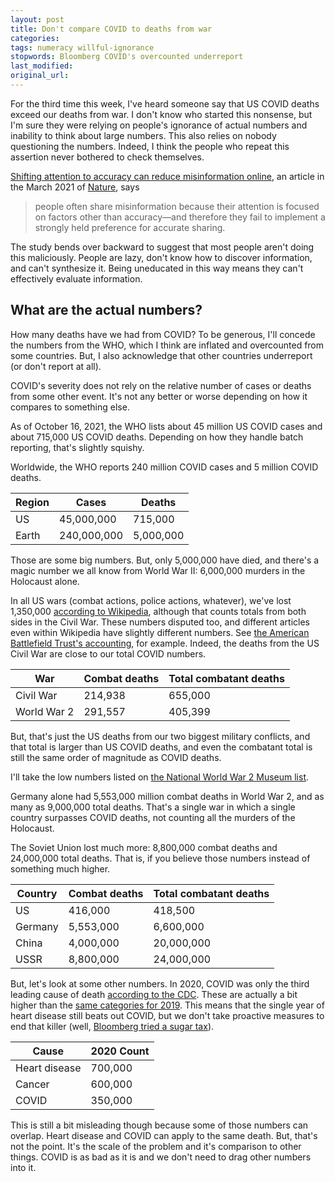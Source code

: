 ```yaml
---
layout: post
title: Don't compare COVID to deaths from war
categories:
tags: numeracy willful-ignorance
stopwords: Bloomberg COVID's overcounted underreport
last_modified:
original_url:
---
```


For the third time this week, I've heard someone say that US COVID
deaths exceed our deaths from war. I don't know who started this
nonsense, but I'm sure they were relying on people's ignorance of
actual numbers and inability to think about large numbers. This also
relies on nobody questioning the numbers. Indeed, I think the people who
repeat this assertion never bothered to check themselves.

[Shifting attention to accuracy can reduce misinformation online](https://www.nature.com/articles/s41586-021-03344-2),
an article in the March 2021 of [Nature](https://www.nature.com/), says

> people often share misinformation because their attention is focused on factors other than accuracy—and therefore they fail to implement a strongly held preference for accurate sharing.

The study bends over backward to suggest that most people aren't doing
this maliciously. People are lazy, don't know how to discover
information, and can't synthesize it. Being uneducated in this way
means they can't effectively evaluate information.

## What are the actual numbers?

How many deaths have we had from COVID? To be generous, I'll concede
the numbers from the WHO, which I think are inflated and overcounted from some
countries. But, I also acknowledge that other countries underreport (or
don't report at all).

COVID's severity does not rely on the relative number of cases or deaths from
some other event. It's not any better or worse depending on how it compares
to something else.

As of October 16, 2021, the WHO lists about 45 million US COVID cases
and about 715,000 US COVID deaths. Depending on how they handle batch
reporting, that's slightly squishy.

Worldwide, the WHO reports 240 million COVID cases and 5 million COVID
deaths.

| Region    | Cases        | Deaths    |
|-----------|--------------|-----------|
| US        |  45,000,000  |   715,000 |
| Earth     | 240,000,000  | 5,000,000 |

Those are some big numbers. But, only 5,000,000 have died, and there's
a magic number we all know from World War II: 6,000,000 murders in the
Holocaust alone.

In all US wars (combat actions, police actions, whatever), we've lost
1,350,000 [according to
Wikipedia](https://en.wikipedia.org/wiki/Talk:United_States_military_casualties_of_war), although that counts totals
from both sides in the Civil War. These numbers disputed too, and different articles even within Wikipedia have slightly different numbers.
See [the American Battlefield Trust's accounting](https://www.battlefields.org/learn/articles/civil-war-casualties), for example. Indeed, the deaths from the US Civil War are close to our total COVID
numbers.

| War         | Combat deaths    | Total combatant deaths |
|-------------|------------------|--------------|
| Civil War   |   214,938        | 655,000      |
| World War 2 |   291,557        | 405,399      |

But, that's just the US deaths from our two biggest military conflicts, and
that total is larger than US COVID deaths, and even the combatant total is
still the same order of magnitude as COVID deaths.

I'll take the low numbers
listed on [the National World War 2 Museum list](https://www.nationalww2museum.org/students-teachers/student-resources/research-starters/research-starters-worldwide-deaths-world-war).

Germany alone had 5,553,000 million combat deaths in World War 2, and as many
as 9,000,000 total deaths. That's a single war in which a single country surpasses
COVID deaths, not counting all the murders of the Holocaust.

The Soviet Union lost much more: 8,800,000 combat deaths and 24,000,000
total deaths. That is, if you believe those numbers instead of something much
higher.

| Country | Combat deaths | Total combatant deaths |
|---------|------------------|--------------|
| US      |    416,000       |    418,500   |
| Germany |  5,553,000       |  6,600,000   |
| China   |  4,000,000       | 20,000,000   |
| USSR    |  8,800,000       | 24,000,000   |

But, let's look at some other numbers. In 2020, COVID was only the third
leading cause of death [according to the CDC](https://www.cdc.gov/mmwr/volumes/70/wr/mm7014e1.htm).
These are actually a bit higher than the [same categories for 2019](https://www.cdc.gov/nchs/data/databriefs/db395-tables-508.pdf#page=4).
This means that the single year of heart disease still beats out COVID,
but we don't take proactive measures to end that killer (well, [Bloomberg
tried a sugar tax](https://www.bloomberg.com/opinion/articles/2018-05-14/tax-soda-and-other-sugary-drinks-to-fight-obesity)).

| Cause         | 2020 Count   |
|---------------|--------------|
| Heart disease | 700,000      |
| Cancer        | 600,000      |
| COVID         | 350,000      |

This is still a bit misleading though because some of those numbers can
overlap. Heart disease and COVID can apply to the same death. But, that's not
the point. It's the scale of the problem and it's comparison to other
things. COVID is as bad as it is and we don't need to drag other numbers
into it.
